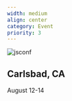 ```yaml
---
width: medium
align: center
category: Event
priority: 3
---
```

![jsconf](/img/jsconf.png)

## Carlsbad, CA
August 12-14